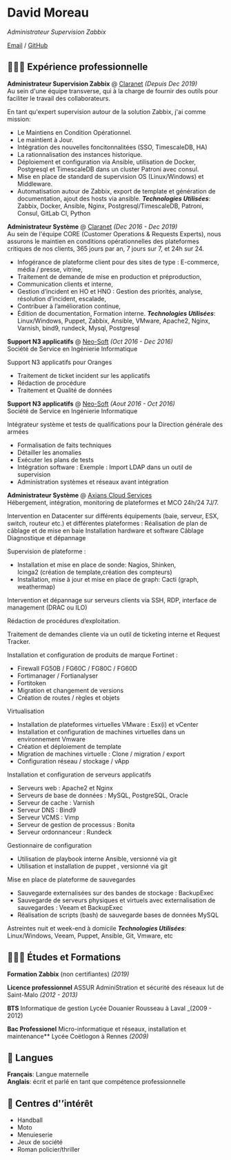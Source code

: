 # David Moreau
_Administrateur Supervision Zabbix_

[Email](mailto:davidmoreau53@pm.me) / [GitHub](https://github.com/david-moreau)

## 🧑🏻‍💻 Expérience professionnelle

**Administrateur Supervision Zabbix** @ [Claranet](https://www.claranet.fr/) _(Depuis Dec 2019)_ <br>
Au sein d'une équipe transverse, qui à la charge de fournir des outils pour faciliter le travail des collaborateurs.

En tant qu'expert supervision autour de la solution Zabbix, j'ai comme mission:
  - Le Maintiens en Condition Opérationnel.
  - Le maintient à Jour.
  - Intégration des nouvelles foncitonnalitées (SSO, TimescaleDB, HA)
  - La rationnalisation des instances historique.
  - Déploiement et configuration via Ansible, utilisation de Docker, Postgresql et TimescaleDB dans un cluster Patroni avec consul.
  - Mise en place de standard de supervision OS (Linux/Windows) et Middleware.
  - Automatisation autour de Zabbix, export de template et génération de documentation, ajout des hosts via ansible.
**_Technologies Utilisées_**: Zabbix, Docker, Ansible, Nginx, Postgresql/TimescaleDB, Patroni, Consul, GitLab CI, Python

**Administrateur Système** @ [Claranet](https://www.claranet.fr/) _(Dec 2016 - Dec 2019)_ <br>
Au sein de l'équipe CORE (Customer Operations & Requests Experts), nous assurons le maintien en conditions opérationnelles des plateformes critiques de nos clients, 365 jours par an, 7 jours sur 7, et 24h sur 24.

  - Infogérance de plateforme client pour des sites de type : E-commerce, média / presse, vitrine,
  - Traitement de demande de mise en production et préproduction,
  - Communication clients et interne,
  - Gestion d’incident en HO et HNO : Gestion des priorités, analyse, résolution d’incident, escalade,
  - Contribuer à l’amélioration continue,
  - Édition de documentation, Formation interne.
**_Technologies Utilisées_**: Linux/Windows, Puppet, Zabbix, Ansible, VMware, Apache2, Nginx, Varnish, bind9, rundeck, Mysql, Postgresql

**Support N3 applicatifs** @ [Neo-Soft](https://www.neo-soft.fr/) _(Oct 2016 - Dec  2016)_<br>
Société de Service en Ingénierie Informatique

Support N3 applicatifs pour Oranges
  - Traitement de ticket incident sur les applicatifs
  - Rédaction de procédure
  - Traitement et Qualité de données
	
**Support N3 applicatifs** @ [Neo-Soft](https://www.neo-soft.fr/) _(Aout 2016 - Oct  2016)_<br>
Société de Service en Ingénierie Informatique

Intégrateur système et tests de qualifications pour la Direction générale des armées

  - Formalisation de faits techniques 
  - Détailler les anomalies 
  - Exécuter les plans de tests 
  - Intégration software : 
      Exemple : Import LDAP dans un outil de supervision 
  - Administration systèmes et réseaux avant intégration 

**Administrateur Système** @ [Axians Cloud Services](https://www.axians.fr/)<br>
Hébergement, intégration, monitoring de plateformes et MCO 24h/24 7J/7.

Intervention en Datacenter sur différents équipements (baie, serveur, ESX, switch, routeur etc.) et différentes plateformes : 
Réalisation de plan de câblage et de mise en baie
Installation hardware et software
Câblage
Diagnostique et dépannage

Supervision de plateforme : 
  - Installation et mise en place de sonde: Nagios, Shinken, Icinga2 (création de template,création des compteurs)
  - Installation, mise à jour et mise en place de graph: Cacti (graph, weathermap)

Intervention et dépannage sur serveurs clients via SSH, RDP, interface de management (DRAC ou ILO)

Rédaction de procédures d’exploitation.

Traitement de demandes cliente via un outil de ticketing interne et Request Tracker.

Installation et configuration de produits de marque Fortinet :
  - Firewall FG50B / FG60C / FG80C / FG60D
  - Fortimanager / Fortianalyser
  - Fortitoken
  - Migration et changement de versions
  - Création de routes / règles et objets

Virtualisation
  - Installation de plateformes virtuelles VMware : Esx(i) et vCenter
  - Installation et configuration de machines virtuelles dans un environnement Vmware
  - Création et déploiement de template
  - Migration de machines virtuelle : Clone / migration / export
  - Configuration réseau / stockage / vApp

Installation et configuration de serveurs applicatifs
  - Serveurs web : Apache2 et Nginx
  - Serveurs de base de données : MySQL, PostgreSQL, Oracle
  - Serveur de cache : Varnish
  - Serveur DNS : Bind9
  - Serveur VCMS : Vimp
  - Serveur de gestion de processus : Bonita
  - Serveur ordonnanceur : Rundeck

Gestionnaire de configuration
  - Utilisation de playbook interne Ansible, versionné via git
  - Utilisation et installation de puppet , versionné via git

Mise en place de plateforme de sauvegardes
  - Sauvegarde externalisées sur des bandes de stockage : BackupExec
  - Sauvegarde de serveurs physiques et virtuels avec externalisation de sauvegardes : Veeam et BackupExec
  - Réalisation de scripts (bash) de sauvegarde bases de données MySQL

Astreintes nuit et week-end à domicile
**_Technologies Utilisées_**: Linux/Windows, Veeam, Puppet, Ansible, Git, Vmware, etc
## 🧑🏻‍🎓 Études et Formations

**Formation Zabbix** (non certifiantes) _(2019)_

**Licence professionnel** ASSUR AdminiStration et sécurité des réseaux
    Iut de Saint-Malo _(2012 - 2013)_

**BTS** Informatique de gestion
    Lycée Douanier Rousseau à Laval _(2009 - 2012)

**Bac Professionel** Micro-informatique et réseaux, installation et maintenance** 
    Lycée Coëtlogon à Rennes _(2009)_

## 💬 Langues

**Français**: Langue maternelle<br>
**Anglais**: écrit et parlé en tant que compétence professionnelle

## 📌 Centres d'’intérêt
  - Handball
  - Moto
  - Menuieserie
  - Jeux de société
  - Roman policier/thriller
